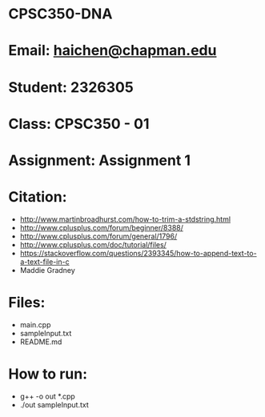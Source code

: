 # CPSC350-DNA
# Email: haichen@chapman.edu
# Student: 2326305
# Class: CPSC350 - 01
# Assignment: Assignment 1

# Citation:
+ http://www.martinbroadhurst.com/how-to-trim-a-stdstring.html
+ http://www.cplusplus.com/forum/beginner/8388/
+ http://www.cplusplus.com/forum/general/1796/
+ http://www.cplusplus.com/doc/tutorial/files/
+ https://stackoverflow.com/questions/2393345/how-to-append-text-to-a-text-file-in-c
+ Maddie Gradney

# Files:
+ main.cpp
+ sampleInput.txt
+ README.md

# How to run:
+ g++ -o out *.cpp
+ ./out sampleInput.txt